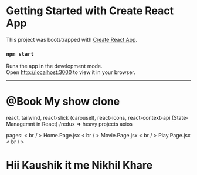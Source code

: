# Getting Started with Create React App
This project was bootstrapped with [Create React App]([https://github.com/facebook/create-react-app](https://bookmyshow-clone-omega.vercel.app/)).


### `npm start`
Runs the app in the development mode.\
Open [http://localhost:3000](http://localhost:3000) to view it in your browser.

--------------------------------------------------------------------------------------------------------------------------

# @Book My show clone

react, 
tailwind,
react-slick (carousel),
react-icons,
react-context-api (State-Managemnt in React) /redux => heavy projects
axios 


pages: < br / >
Home.Page.jsx < br / >
Movie.Page.jsx < br / >
Play.Page.jsx < br / >
  
# Hii Kaushik it me Nikhil Khare
